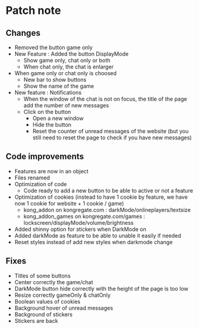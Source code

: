 # Patch note

## Changes
- Removed the button game only
- New Feature : Added the button DisplayMode
    - Show game only, chat only or both
    - When chat only, the chat is enlarger
- When game only or chat only is choosed
    - New bar to show buttons
    - Show the name of the game
- New feature : Notifications
    - When the window of the chat is not on focus, the title of the page add the number of new messages
    - Click on the button
        - Open a new window
        - Hide the button
        - Reset the counter of unread messages of the website (but you still need to reset the page to check if you have new messages)

## Code improvements
- Features are now in an object
- Files renamed
- Optimization of code
    - Code ready to add a new button to be able to active or not a feature
- Optimization of cookies (instead to have 1 cookie by feature, we have now 1 cookie for website + 1 cookie / game)
    - kong_addon on kongregate.com : darkMode/onlineplayers/textsize
    - kong_addon_games on kongregate.com/games : lockscreen/displayMode/volume/brightness
- Added shinny option for stickers when DarkMode on
- Added darkMode as feature to be able to unable it easily if needed
- Reset styles instead of add new styles when darkmode change

## Fixes
- Titles of some buttons
- Center correctly the game/chat
- DarkMode button hide correctly with the height of the page is too low
- Resize correctly gameOnly & chatOnly
- Boolean values of cookies
- Background hover of unread messages
- Background of stickers
- Stickers are back